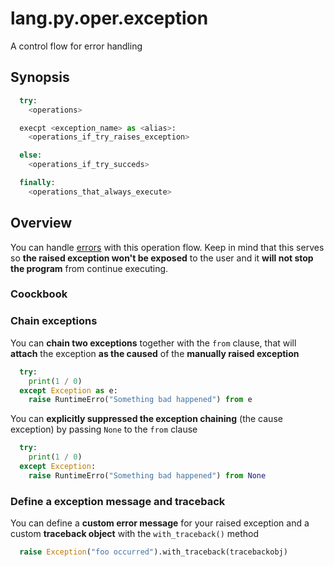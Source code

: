 # lang.py.oper.exception

A control flow for error handling

## Synopsis

```py
  try:
    <operations>

  execpt <exception_name> as <alias>:
    <operations_if_try_raises_exception>

  else:
    <operations_if_try_succeds>

  finally:
    <operations_that_always_execute>
```

## Overview

You can handle [errors](./t7gf.md) with this operation flow. Keep in mind that this
serves so **the raised exception won't be exposed** to the user and it **will
not stop the program** from continue executing.

### Coockbook

### Chain exceptions

You can **chain two exceptions** together with the `from` clause, that will **attach**
the exception **as the caused** of the **manually raised exception**

```py
  try:
    print(1 / 0)
  except Exception as e:
    raise RuntimeErro("Something bad happened") from e
```

You can **explicitly suppressed the exception chaining** (the cause exception)
by passing `None` to the `from` clause

```py
  try:
    print(1 / 0)
  except Exception:
    raise RuntimeErro("Something bad happened") from None
```

### Define a exception message and traceback

You can define a **custom error message** for your raised exception and a
custom **traceback object** with the `with_traceback()` method

```py
  raise Exception("foo occurred").with_traceback(tracebackobj)
```
